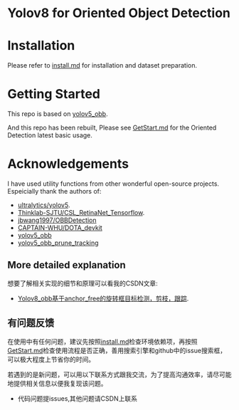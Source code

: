# Yolov8 for Oriented Object Detection

# Installation
Please refer to [install.md](./docs/install.md) for installation and dataset preparation.

# Getting Started 
This repo is based on [yolov5_obb](https://github.com/hukaixuan19970627/yolov5_obb/tree/master). 

And this repo has been rebuilt, Please see [GetStart.md](./docs/GetStart.md) for the Oriented Detection latest basic usage.

#  Acknowledgements
I have used utility functions from other wonderful open-source projects. Espeicially thank the authors of:

* [ultralytics/yolov5](https://github.com/ultralytics/yolov5).
* [Thinklab-SJTU/CSL_RetinaNet_Tensorflow](https://github.com/Thinklab-SJTU/CSL_RetinaNet_Tensorflow).
* [jbwang1997/OBBDetection](https://github.com/jbwang1997/OBBDetection)
* [CAPTAIN-WHU/DOTA_devkit](https://github.com/CAPTAIN-WHU/DOTA_devkit)
* [yolov5_obb](https://github.com/hukaixuan19970627/yolov5_obb/tree/master)
* [yolov5_obb_prune_tracking](https://github.com/yzqxy/yolov5_obb_prune_tracking/tree/master)
## More detailed explanation
想要了解相关实现的细节和原理可以看我的CSDN文章:   
* [Yolov8_obb基于anchor_free的旋转框目标检测，剪枝，跟踪](https://blog.csdn.net/qq_39128381/article/details/131962684?spm=1001.2014.3001.5501).

## 有问题反馈
在使用中有任何问题，建议先按照[install.md](./docs/install.md)检查环境依赖项，再按照[GetStart.md](./docs/GetStart.md)检查使用流程是否正确，善用搜索引擎和github中的issue搜索框，可以极大程度上节省你的时间。

若遇到的是新问题，可以用以下联系方式跟我交流，为了提高沟通效率，请尽可能地提供相关信息以便我复现该问题。

* 代码问题提issues,其他问题请CSDN上联系


